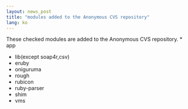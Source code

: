 ```yaml
---
layout: news_post
title: "modules added to the Anonymous CVS repository"
lang: ko
---
```


 These checked modules are added to the Anonymous CVS repository. * app
* lib(except soap4r,csv)
* eruby
* oniguruma
* rough
* rubicon
* ruby-parser
* shim
* vms


